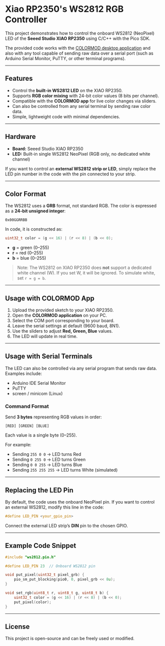 # Xiao RP2350's WS2812 RGB Controller

This project demonstrates how to control the onboard WS2812 (NeoPixel) LED of the **Seeed Studio XIAO RP2350** using C/C++ with the Pico SDK.

 The provided code works with the [COLORMOD desktop application](https://github.com/styropyr0/ColorMod)
 and also with any tool capable of sending raw data over a serial port (such as Arduino Serial Monitor, PuTTY, or other terminal programs).

---

## Features

* Control the **built-in WS2812 LED** on the XIAO RP2350.
* Supports **RGB color mixing** with 24-bit color values (8 bits per channel).
* Compatible with the **COLORMOD app** for live color changes via sliders.
* Can also be controlled from any serial terminal by sending raw color data.
* Simple, lightweight code with minimal dependencies.

---

## Hardware

* **Board:** Seeed Studio XIAO RP2350
* **LED:** Built-in single WS2812 NeoPixel (RGB only, no dedicated white channel)

If you want to control an **external WS2812 strip or LED**, simply replace the LED pin number in the code with the pin connected to your strip.

---

## Color Format

The WS2812 uses a **GRB** format, not standard RGB.
The color is expressed as a **24-bit unsigned integer**:

```
0x00GGRRBB
```

In code, it is constructed as:

```c
uint32_t color = (g << 16) | (r << 8) | (b << 0);
```

* **g** = green (0–255)
* **r** = red (0–255)
* **b** = blue (0–255)

> Note: The WS2812 on XIAO RP2350 does **not** support a dedicated white channel (W). If you set W, it will be ignored. To simulate white, set `r = g = b`.

---

## Usage with COLORMOD App

1. Upload the provided sketch to your XIAO RP2350.
2. Open the **COLORMOD application** on your PC.
3. Select the COM port corresponding to your board.
4. Leave the serial settings at default (9600 baud, 8N1).
5. Use the sliders to adjust **Red, Green, Blue** values.
6. The LED will update in real time.

---

## Usage with Serial Terminals

The LED can also be controlled via any serial program that sends raw data. Examples include:

* Arduino IDE Serial Monitor
* PuTTY
* screen / minicom (Linux)

### Command Format

Send **3 bytes** representing RGB values in order:

```
[RED] [GREEN] [BLUE]
```

Each value is a single byte (0–255).

For example:

* Sending `255 0 0` → LED turns Red
* Sending `0 255 0` → LED turns Green
* Sending `0 0 255` → LED turns Blue
* Sending `255 255 255` → LED turns White (simulated)

---

## Replacing the LED Pin

By default, the code uses the onboard NeoPixel pin.
If you want to control an external WS2812, modify this line in the code:

```c
#define LED_PIN <your_gpio_pin>
```

Connect the external LED strip’s **DIN** pin to the chosen GPIO.

---

## Example Code Snippet

```c
#include "ws2812.pio.h"

#define LED_PIN 23  // Onboard WS2812 pin

void put_pixel(uint32_t pixel_grb) {
    pio_sm_put_blocking(pio0, 0, pixel_grb << 8u);
}

void set_rgb(uint8_t r, uint8_t g, uint8_t b) {
    uint32_t color = (g << 16) | (r << 8) | (b << 0);
    put_pixel(color);
}
```

---

## License

This project is open-source and can be freely used or modified.